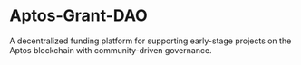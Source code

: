 # Aptos-Grant-DAO
A decentralized funding platform for supporting early-stage projects on the Aptos blockchain with community-driven governance.
